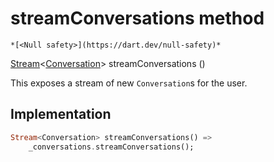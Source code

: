 


# streamConversations method




    *[<Null safety>](https://dart.dev/null-safety)*




[Stream](https://api.flutter.dev/flutter/dart-async/Stream-class.html)&lt;[Conversation](../../xmtp/Conversation-class.md)> streamConversations
()





<p>This exposes a stream of new <code>Conversation</code>s for the user.</p>



## Implementation

```dart
Stream<Conversation> streamConversations() =>
    _conversations.streamConversations();
```







